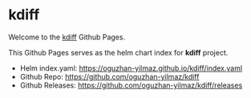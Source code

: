 # kdiff

Welcome to the [kdiff](https://github.com/oguzhan-yilmaz/kdiff) Github Pages.

This Github Pages serves as the helm chart index for **kdiff** project.

- Helm index.yaml: <https://oguzhan-yilmaz.github.io/kdiff/index.yaml>
- Github Repo: <https://github.com/oguzhan-yilmaz/kdiff>
- Github Releases: <https://github.com/oguzhan-yilmaz/kdiff/releases>